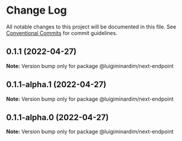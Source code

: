 # Change Log

All notable changes to this project will be documented in this file.
See [Conventional Commits](https://conventionalcommits.org) for commit guidelines.

## 0.1.1 (2022-04-27)

**Note:** Version bump only for package @luigiminardim/next-endpoint

## 0.1.1-alpha.1 (2022-04-27)

**Note:** Version bump only for package @luigiminardim/next-endpoint

## 0.1.1-alpha.0 (2022-04-27)

**Note:** Version bump only for package @luigiminardim/next-endpoint
